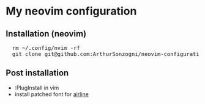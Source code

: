 My neovim configuration
=============================

## Installation (neovim)
<pre>
  rm ~/.config/nvim -rf
  git clone git@github.com:ArthurSonzogni/neovim-configuration.git ~/.config/nvim
</pre>


## Post installation
* :PlugInstall in vim
* install patched font for [airline](https://github.com/vim-airline/vim-airline)
